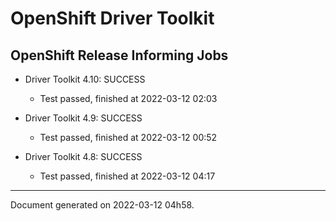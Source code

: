 
OpenShift Driver Toolkit
========================

OpenShift Release Informing Jobs
--------------------------------



* Driver Toolkit 4.10: SUCCESS
  - Test passed, finished at 2022-03-12 02:03



* Driver Toolkit 4.9: SUCCESS
  - Test passed, finished at 2022-03-12 00:52



* Driver Toolkit 4.8: SUCCESS
  - Test passed, finished at 2022-03-12 04:17

---
Document generated on 2022-03-12 04h58.

